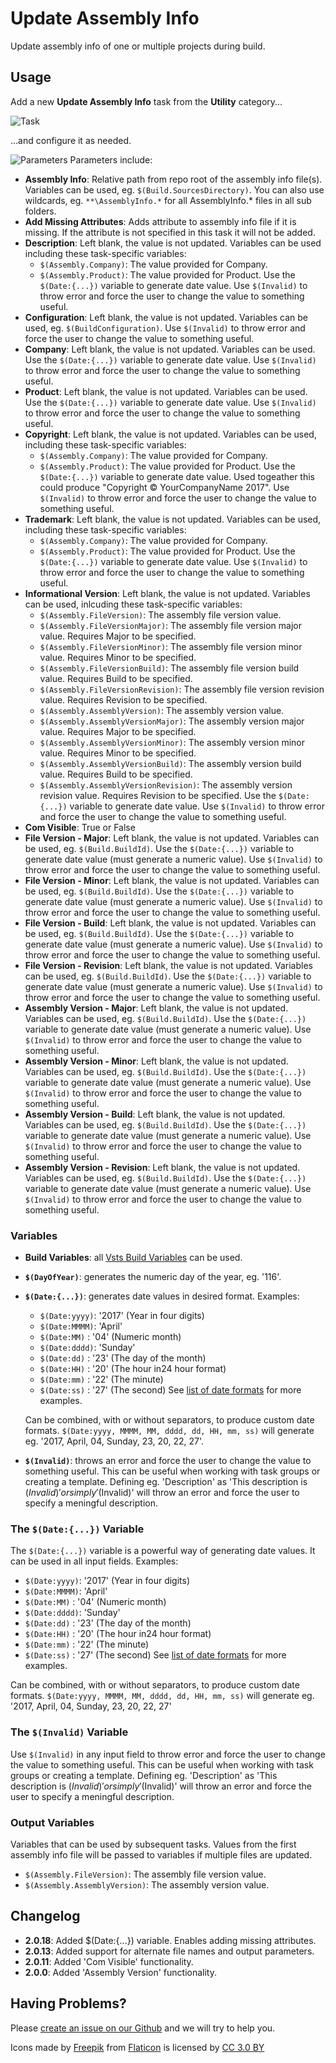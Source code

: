 # Update Assembly Info
Update assembly info of one or multiple projects during build.

## Usage
Add a new **Update Assembly Info** task from the **Utility** category...

![Task](images/task.png)

...and configure it as needed.

![Parameters](images/screenshot.png)
Parameters include:
* **Assembly Info**: Relative path from repo root of the assembly info file(s). Variables can be used, eg. `$(Build.SourcesDirectory)`. You can also use wildcards, eg. `**\AssemblyInfo.*` for all AssemblyInfo.* files in all sub folders.
* **Add Missing Attributes**: Adds attribute to assembly info file if it is missing. If the attribute is not specified in this task it will not be added.
* **Description**: Left blank, the value is not updated. Variables can be used including these task-specific variables:
    * `$(Assembly.Company)`: The value provided for Company.
    * `$(Assembly.Product)`: The value provided for Product.
    Use the `$(Date:{...})` variable to generate date value.
    Use `$(Invalid)` to throw error and force the user to change the value to something useful.
* **Configuration**: Left blank, the value is not updated. Variables can be used, eg. `$(BuildConfiguration)`. Use `$(Invalid)` to throw error and force the user to change the value to something useful.
* **Company**: Left blank, the value is not updated. Variables can be used. Use the `$(Date:{...})` variable to generate date value. Use `$(Invalid)` to throw error and force the user to change the value to something useful.
* **Product**: Left blank, the value is not updated. Variables can be used. Use the `$(Date:{...})` variable to generate date value. Use `$(Invalid)` to throw error and force the user to change the value to something useful.
* **Copyright**: Left blank, the value is not updated. Variables can be used, including these task-specific variables:
    * `$(Assembly.Company)`: The value provided for Company.
    * `$(Assembly.Product)`: The value provided for Product.
    Use the `$(Date:{...})` variable to generate date value.
    Used togeather this could produce "Copyright © YourCompanyName 2017".
    Use `$(Invalid)` to throw error and force the user to change the value to something useful.
* **Trademark**: Left blank, the value is not updated. Variables can be used, including these task-specific variables:
    * `$(Assembly.Company)`: The value provided for Company.
    * `$(Assembly.Product)`: The value provided for Product.
    Use the `$(Date:{...})` variable to generate date value.
    Use `$(Invalid)` to throw error and force the user to change the value to something useful.
* **Informational Version**: Left blank, the value is not updated. Variables can be used, inlcuding these task-specific variables:
    * `$(Assembly.FileVersion)`: The assembly file version value.
    * `$(Assembly.FileVersionMajor)`: The assembly file version major value. Requires Major to be specified.
    * `$(Assembly.FileVersionMinor)`: The assembly file version minor value. Requires Minor to be specified.
    * `$(Assembly.FileVersionBuild)`: The assembly file version build value. Requires Build to be specified.
    * `$(Assembly.FileVersionRevision)`: The assembly file version revision value. Requires Revision to be specified.
    * `$(Assembly.AssemblyVersion)`: The assembly version value.
    * `$(Assembly.AssemblyVersionMajor)`: The assembly version major value. Requires Major to be specified.
    * `$(Assembly.AssemblyVersionMinor)`: The assembly version minor value. Requires Minor to be specified.
    * `$(Assembly.AssemblyVersionBuild)`: The assembly version build value. Requires Build to be specified.
    * `$(Assembly.AssemblyVersionRevision)`: The assembly version revision value. Requires Revision to be specified.
    Use the `$(Date:{...})` variable to generate date value.
    Use `$(Invalid)` to throw error and force the user to change the value to something useful.
* **Com Visible**: True or False
* **File Version - Major**: Left blank, the value is not updated. Variables can be used, eg. `$(Build.BuildId)`. Use the `$(Date:{...})` variable to generate date value (must generate a numeric value). Use `$(Invalid)` to throw error and force the user to change the value to something useful.
* **File Version - Minor**: Left blank, the value is not updated. Variables can be used, eg. `$(Build.BuildId)`. Use the `$(Date:{...})` variable to generate date value (must generate a numeric value). Use `$(Invalid)` to throw error and force the user to change the value to something useful.
* **File Version - Build**: Left blank, the value is not updated. Variables can be used, eg. `$(Build.BuildId)`. Use the `$(Date:{...})` variable to generate date value (must generate a numeric value). Use `$(Invalid)` to throw error and force the user to change the value to something useful.
* **File Version - Revision**: Left blank, the value is not updated. Variables can be used, eg. `$(Build.BuildId)`. Use the `$(Date:{...})` variable to generate date value (must generate a numeric value). Use `$(Invalid)` to throw error and force the user to change the value to something useful.
* **Assembly Version - Major**: Left blank, the value is not updated. Variables can be used, eg. `$(Build.BuildId)`. Use the `$(Date:{...})` variable to generate date value (must generate a numeric value). Use `$(Invalid)` to throw error and force the user to change the value to something useful.
* **Assembly Version - Minor**: Left blank, the value is not updated. Variables can be used, eg. `$(Build.BuildId)`. Use the `$(Date:{...})` variable to generate date value (must generate a numeric value). Use `$(Invalid)` to throw error and force the user to change the value to something useful.
* **Assembly Version - Build**: Left blank, the value is not updated. Variables can be used, eg. `$(Build.BuildId)`. Use the `$(Date:{...})` variable to generate date value (must generate a numeric value). Use `$(Invalid)` to throw error and force the user to change the value to something useful.
* **Assembly Version - Revision**: Left blank, the value is not updated. Variables can be used, eg. `$(Build.BuildId)`. Use the `$(Date:{...})` variable to generate date value (must generate a numeric value). Use `$(Invalid)` to throw error and force the user to change the value to something useful.

### Variables
* **Build Variables**: all [Vsts Build Variables](https://www.visualstudio.com/en-us/docs/build/define/variables) can be used.

* **`$(DayOfYear)`**: generates the numeric day of the year, eg. '116'.

* **`$(Date:{...})`**: generates date values in desired format.
    Examples:
    * `$(Date:yyyy)`: '2017' (Year in four digits)
    * `$(Date:MMMM)`: 'April'
    * `$(Date:MM)`  : '04' (Numeric month)
    * `$(Date:dddd)`: 'Sunday'
    * `$(Date:dd)`  : '23' (The day of the month)
    * `$(Date:HH)`  : '20' (The hour in24 hour format)
    * `$(Date:mm)`  : '22' (The minute)
    * `$(Date:ss)`  : '27' (The second)
    See [list of date formats](https://ss64.com/ps/syntax-dateformats.html) for more examples.

    Can be combined, with or without separators, to produce custom date formats.
    `$(Date:yyyy, MMMM, MM, dddd, dd, HH, mm, ss)` will generate eg. '2017, April, 04, Sunday, 23, 20, 22, 27'.

* **`$(Invalid)`**: throws an error and force the user to change the value to something useful. This can be useful when working with task groups or creating a template.
Defining eg. 'Description' as 'This description is $(Invalid)' or simply '$(Invalid)' will throw an error and force the user to specify a meningful description.

### The `$(Date:{...})` Variable
The `$(Date:{...})` variable is a powerful way of generating date values. It can be used in all input fields.
Examples:
* `$(Date:yyyy)`: '2017' (Year in four digits)
* `$(Date:MMMM)`: 'April'
* `$(Date:MM)`  : '04' (Numeric month)
* `$(Date:dddd)`: 'Sunday'
* `$(Date:dd)`  : '23' (The day of the month)
* `$(Date:HH)`  : '20' (The hour in24 hour format)
* `$(Date:mm)`  : '22' (The minute)
* `$(Date:ss)`  : '27' (The second)
See [list of date formats](https://ss64.com/ps/syntax-dateformats.html) for more examples.

Can be combined, with or without separators, to produce custom date formats.
`$(Date:yyyy, MMMM, MM, dddd, dd, HH, mm, ss)` will generate eg. '2017, April, 04, Sunday, 23, 20, 22, 27'

### The `$(Invalid)` Variable
Use `$(Invalid)` in any input field to throw error and force the user to change the value to something useful. This can be useful when working with task groups or creating a template.
Defining eg. 'Description' as 'This description is $(Invalid)' or simply '$(Invalid)' will throw an error and force the user to specify a meningful description.

### Output Variables
Variables that can be used by subsequent tasks.
Values from the first assembly info file will be passed to variables if multiple files are updated.
* `$(Assembly.FileVersion)`: The assembly file version value.
* `$(Assembly.AssemblyVersion)`: The assembly version value.

## Changelog
* **2.0.18**: Added $(Date:{...}) variable. Enables adding missing attributes.
* **2.0.13**: Added support for alternate file names and output parameters.
* **2.0.11**: Added 'Com Visible' functionality.
* **2.0.0**: Added 'Assembly Version' functionality.

## Having Problems?
Please [create an issue on our Github](https://github.com/BoolBySigma/UpdateAssemblyInfo/issues) and we will try to help you.

Icons made by [Freepik](http://www.freepik.com) from [Flaticon](http://www.flaticon.com) is licensed by [CC 3.0 BY](http://creativecommons.org/licenses/by/3.0/)